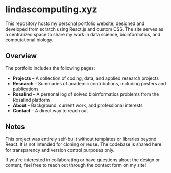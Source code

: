 # lindascomputing.xyz

This repository hosts my personal portfolio website, designed and developed from scratch using React.js and custom CSS. The site serves as a centralized space to share my work in data science, bioinformatics, and computational biology.

## Overview

The portfolio includes the following pages:

- **Projects** – A collection of coding, data, and applied research projects
- **Research** – Summaries of academic contributions, including posters and publications
- **Rosalind** – A personal log of solved bioinformatics problems from the Rosalind platform
- **About** – Background, current work, and professional interests
- **Contact** – A direct way to reach out

## Notes

This project was entirely self-built without templates or libraries beyond React. It is not intended for cloning or reuse. The codebase is shared here for transparency and version control purposes only.

If you're interested in collaborating or have questions about the design or content, feel free to reach out through the contact form on my site!
